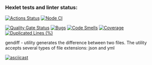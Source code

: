 ### Hexlet tests and linter status:
[![Actions Status](https://github.com/Anna-Sed/frontend-project-46/actions/workflows/hexlet-check.yml/badge.svg)](https://github.com/Anna-Sed/frontend-project-46/actions)
[![Node CI](https://github.com/Anna-Sed/frontend-project-46/actions/workflows/nodejs.yml/badge.svg)](https://github.com/Anna-Sed/frontend-project-46/actions/workflows/nodejs.yml)

[![Quality Gate Status](https://sonarcloud.io/api/project_badges/measure?project=Anna-Sed_frontend-project-46&metric=alert_status)](https://sonarcloud.io/summary/new_code?id=Anna-Sed_frontend-project-46)
[![Bugs](https://sonarcloud.io/api/project_badges/measure?project=Anna-Sed_frontend-project-46&metric=bugs)](https://sonarcloud.io/summary/new_code?id=Anna-Sed_frontend-project-46)
[![Code Smells](https://sonarcloud.io/api/project_badges/measure?project=Anna-Sed_frontend-project-46&metric=code_smells)](https://sonarcloud.io/summary/new_code?id=Anna-Sed_frontend-project-46)
[![Coverage](https://sonarcloud.io/api/project_badges/measure?project=Anna-Sed_frontend-project-46&metric=coverage)](https://sonarcloud.io/summary/new_code?id=Anna-Sed_frontend-project-46)
[![Duplicated Lines (%)](https://sonarcloud.io/api/project_badges/measure?project=Anna-Sed_frontend-project-46&metric=duplicated_lines_density)](https://sonarcloud.io/summary/new_code?id=Anna-Sed_frontend-project-46)

gendiff - utility generates the difference between two files. The utility accepts several types of file extensions: json and yml

[![asciicast](https://asciinema.org/a/pbEboP2WQlEbkcoPX8D4OIYpD.svg)](https://asciinema.org/a/pbEboP2WQlEbkcoPX8D4OIYpD)

